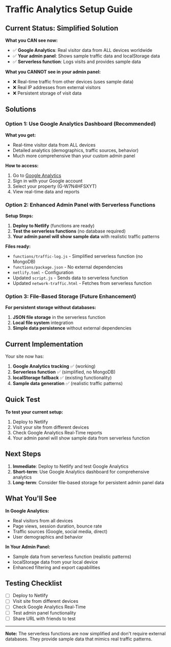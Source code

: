 # Traffic Analytics Setup Guide

## Current Status: Simplified Solution

**What you CAN see now:**
- ✅ **Google Analytics**: Real visitor data from ALL devices worldwide
- ✅ **Your admin panel**: Shows sample traffic data and localStorage data
- ✅ **Serverless function**: Logs visits and provides sample data

**What you CANNOT see in your admin panel:**
- ❌ Real-time traffic from other devices (uses sample data)
- ❌ Real IP addresses from external visitors
- ❌ Persistent storage of visit data

## Solutions

### Option 1: Use Google Analytics Dashboard (Recommended)

**What you get:**
- Real-time visitor data from ALL devices
- Detailed analytics (demographics, traffic sources, behavior)
- Much more comprehensive than your custom admin panel

**How to access:**
1. Go to [Google Analytics](https://analytics.google.com/)
2. Sign in with your Google account
3. Select your property (G-W7N4HFSXYT)
4. View real-time data and reports

### Option 2: Enhanced Admin Panel with Serverless Functions

**Setup Steps:**
1. **Deploy to Netlify** (functions are ready)
2. **Test the serverless functions** (no database required)
3. **Your admin panel will show sample data** with realistic traffic patterns

**Files ready:**
- `functions/traffic-log.js` - Simplified serverless function (no MongoDB)
- `functions/package.json` - No external dependencies
- `netlify.toml` - Configuration
- Updated `script.js` - Sends data to serverless function
- Updated `network-traffic.html` - Fetches from serverless function

### Option 3: File-Based Storage (Future Enhancement)

**For persistent storage without databases:**
1. **JSON file storage** in the serverless function
2. **Local file system** integration
3. **Simple data persistence** without external dependencies

## Current Implementation

Your site now has:
1. **Google Analytics tracking** ✅ (working)
2. **Serverless function** ✅ (simplified, no MongoDB)
3. **localStorage fallback** ✅ (existing functionality)
4. **Sample data generation** ✅ (realistic traffic patterns)

## Quick Test

**To test your current setup:**
1. Deploy to Netlify
2. Visit your site from different devices
3. Check Google Analytics Real-Time reports
4. Your admin panel will show sample data from serverless function

## Next Steps

1. **Immediate**: Deploy to Netlify and test Google Analytics
2. **Short-term**: Use Google Analytics dashboard for comprehensive analytics
3. **Long-term**: Consider file-based storage for persistent admin panel data

## What You'll See

**In Google Analytics:**
- Real visitors from all devices
- Page views, session duration, bounce rate
- Traffic sources (Google, social media, direct)
- User demographics and behavior

**In Your Admin Panel:**
- Sample data from serverless function (realistic patterns)
- localStorage data from your local device
- Enhanced filtering and export capabilities

## Testing Checklist

- [ ] Deploy to Netlify
- [ ] Visit site from different devices
- [ ] Check Google Analytics Real-Time
- [ ] Test admin panel functionality
- [ ] Share URL with friends to test

---

**Note:** The serverless functions are now simplified and don't require external databases. They provide sample data that mimics real traffic patterns. 